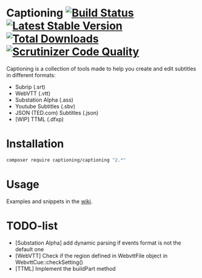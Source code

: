 Captioning [![Build Status](https://secure.travis-ci.org/captioning/captioning.png)](http://travis-ci.org/captioning/captioning) [![Latest Stable Version](https://poser.pugx.org/captioning/captioning/v/stable.svg)](https://packagist.org/packages/captioning/captioning) [![Total Downloads](https://poser.pugx.org/captioning/captioning/downloads.svg)](https://packagist.org/packages/captioning/captioning) [![Scrutinizer Code Quality](https://scrutinizer-ci.com/g/captioning/captioning/badges/quality-score.png?b=master)](https://scrutinizer-ci.com/g/captioning/captioning/?branch=master)
==========

Captioning is a collection of tools made to help you create and edit subtitles in different formats:

* Subrip (.srt)
* WebVTT (.vtt)
* Substation Alpha (.ass)
* Youtube Subtitles (.sbv)
* JSON (TED.com) Subtitles (.json)
* [WIP] TTML (.dfxp)

# Installation

``` sh
composer require captioning/captioning "2.*"
```

# Usage

Examples and snippets in the [wiki](https://github.com/captioning/captioning/wiki).

# TODO-list
* [Substation Alpha] add dynamic parsing if events format is not the default one
* [WebVTT] Check if the region defined in WebvttFile object in WebvttCue::checkSetting()
* [TTML] Implement the buildPart method